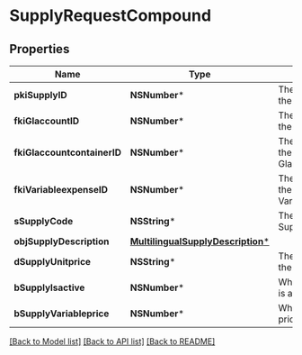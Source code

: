 # SupplyRequestCompound

## Properties
Name | Type | Description | Notes
------------ | ------------- | ------------- | -------------
**pkiSupplyID** | **NSNumber*** | The unique ID of the Supply | [optional] 
**fkiGlaccountID** | **NSNumber*** | The unique ID of the Glaccount | [optional] 
**fkiGlaccountcontainerID** | **NSNumber*** | The unique ID of the Glaccountcontainer | [optional] 
**fkiVariableexpenseID** | **NSNumber*** | The unique ID of the Variableexpense | 
**sSupplyCode** | **NSString*** | The code of the Supply | 
**objSupplyDescription** | [**MultilingualSupplyDescription***](MultilingualSupplyDescription.md) |  | 
**dSupplyUnitprice** | **NSString*** | The unit price of the Supply | 
**bSupplyIsactive** | **NSNumber*** | Whether the supply is active or not | 
**bSupplyVariableprice** | **NSNumber*** | Whether if the price is variable | 

[[Back to Model list]](../README.md#documentation-for-models) [[Back to API list]](../README.md#documentation-for-api-endpoints) [[Back to README]](../README.md)


